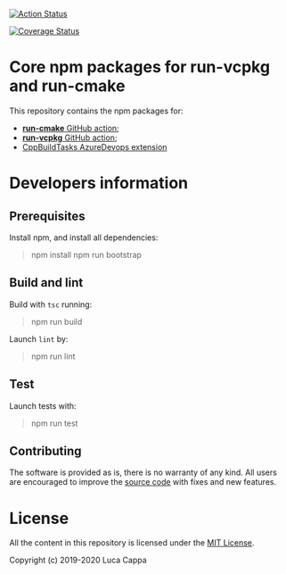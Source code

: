 [![Action Status](https://github.com/lukka/run-cmake-vcpkg-action-libs/workflows/build/badge.svg)](https://github.com/lukka/run-cmake-vcpkg-action-libs/actions) 

[![Coverage Status](https://coveralls.io/repos/github/lukka/run-cmake-vcpkg-action-libs/badge.svg?branch=npm_pkg)](https://coveralls.io/github/lukka/run-cmake-vcpkg-action-libs?branch=npm_pkg)
# Core npm packages for run-vcpkg and run-cmake 

This repository contains the npm packages for:
  - [**run-cmake** GitHub action](https://github.com/marketplace/actions/run-cmake);
  - [**run-vcpkg** GitHub action](https://github.com/marketplace/actions/run-vcpkg);
  - [CppBuildTasks AzureDevops extension](https://marketplace.visualstudio.com/items?itemName=lucappa.cmake-ninja-vcpkg-tasks)

# Developers information

## Prerequisites

Install npm, and install all dependencies:
 
 > npm install
 > npm run bootstrap

## Build and lint
Build with `tsc` running:

 > npm run build

Launch `lint` by:

 > npm run lint

## Test

Launch tests with:

 > npm run test

## <a id='contributing'>Contributing</a>

The software is provided as is, there is no warranty of any kind. All users are encouraged to improve the [source code](https://github.com/lukka/run-cmake-vcpkg-action-libs) with fixes and new features.

# License
All the content in this repository is licensed under the [MIT License](LICENSE.txt).

Copyright (c) 2019-2020 Luca Cappa
